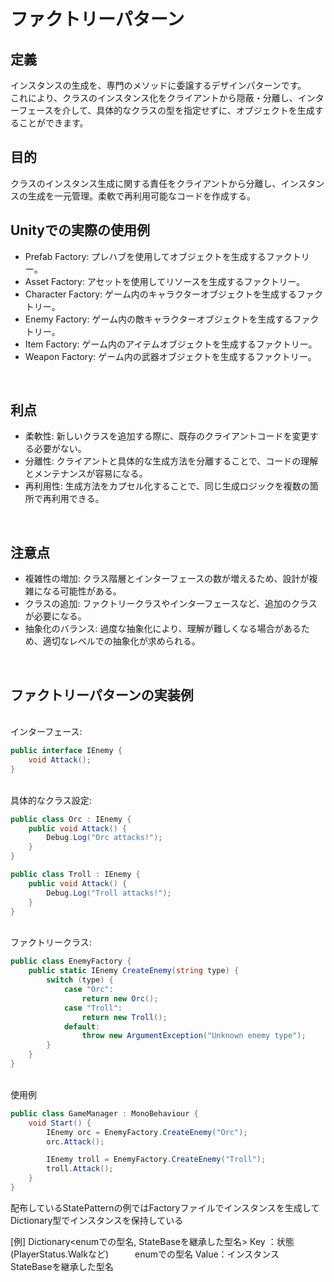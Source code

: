 # ファクトリーパターン

## 定義 
インスタンスの生成を、専門のメソッドに委譲するデザインパターンです。  
これにより、クラスのインスタンス化をクライアントから隠蔽・分離し、インターフェースを介して、具体的なクラスの型を指定せずに、オブジェクトを生成することができます。



## 目的
クラスのインスタンス生成に関する責任をクライアントから分離し、インスタンスの生成を一元管理。柔軟で再利用可能なコードを作成する。



## Unityでの実際の使用例
+ Prefab Factory: プレハブを使用してオブジェクトを生成するファクトリー。
+ Asset Factory: アセットを使用してリソースを生成するファクトリー。
+ Character Factory: ゲーム内のキャラクターオブジェクトを生成するファクトリー。
+ Enemy Factory: ゲーム内の敵キャラクターオブジェクトを生成するファクトリー。
+ Item Factory: ゲーム内のアイテムオブジェクトを生成するファクトリー。
+ Weapon Factory: ゲーム内の武器オブジェクトを生成するファクトリー。

<br>

## 利点
+ 柔軟性: 新しいクラスを追加する際に、既存のクライアントコードを変更する必要がない。
+ 分離性: クライアントと具体的な生成方法を分離することで、コードの理解とメンテナンスが容易になる。
+ 再利用性: 生成方法をカプセル化することで、同じ生成ロジックを複数の箇所で再利用できる。

<br>

## 注意点
+ 複雑性の増加: クラス階層とインターフェースの数が増えるため、設計が複雑になる可能性がある。
+ クラスの追加: ファクトリークラスやインターフェースなど、追加のクラスが必要になる。
+ 抽象化のバランス: 過度な抽象化により、理解が難しくなる場合があるため、適切なレベルでの抽象化が求められる。

<br>

## ファクトリーパターンの実装例

<br>
インターフェース:

```cs
public interface IEnemy {
    void Attack();
}
```

<br>
具体的なクラス設定:

```cs
public class Orc : IEnemy {
    public void Attack() {
        Debug.Log("Orc attacks!");
    }
}

public class Troll : IEnemy {
    public void Attack() {
        Debug.Log("Troll attacks!");
    }
}
```

<br>
ファクトリークラス:

```cs
public class EnemyFactory {
    public static IEnemy CreateEnemy(string type) {
        switch (type) {
            case "Orc":
                return new Orc();
            case "Troll":
                return new Troll();
            default:
                throw new ArgumentException("Unknown enemy type");
        }
    }
}
```

<br>
使用例

```cs
public class GameManager : MonoBehaviour {
    void Start() {
        IEnemy orc = EnemyFactory.CreateEnemy("Orc");
        orc.Attack();

        IEnemy troll = EnemyFactory.CreateEnemy("Troll");
        troll.Attack();
    }
}
```


配布しているStatePatternの例ではFactoryファイルでインスタンスを生成して
Dictionary型でインスタンスを保持している

[例]
Dictionary<enumでの型名, StateBaseを継承した型名>
Key  ：状態(PlayerStatus.Walkなど)　　　enumでの型名
Value：インスタンス　　　　　　　　　　　　　StateBaseを継承した型名